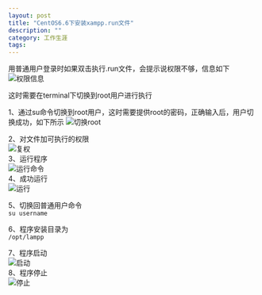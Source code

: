 ```yaml
---
layout: post
title: "CentOS6.6下安装xampp.run文件"
description: ""
category: 工作生涯
tags:
---
```


用普通用户登录时如果双击执行.run文件，会提示说权限不够，信息如下  
![权限信息](http://oldmo.github.io/images/2015/0307/1.png)

这时需要在terminal下切换到root用户进行执行

1、通过su命令切换到root用户，这时需要提供root的密码，正确输入后，用户切换成功，如下所示
![切换root](http://oldmo.github.io/images/2015/0307/2.jpg)

2、对文件加可执行的权限  
![复权](http://oldmo.github.io/images/2015/0307/3.jpg)   
3、运行程序  
![运行命令](http://oldmo.github.io/images/2015/0307/4.jpg)   
4、成功运行  
![运行](http://oldmo.github.io/images/2015/0307/5.jpg)  

5、切换回普通用户命令  
<code>su username</code>

6、程序安装目录为  
<code>/opt/lampp</code>

7、程序启动  
![启动](http://oldmo.github.io/images/2015/0307/6.jpg)   
8、程序停止  
![停止](http://oldmo.github.io/images/2015/0307/7.jpg)